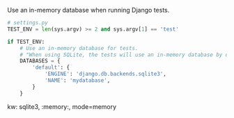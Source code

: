 Use an in-memory database when running Django tests.
```python
# settings.py
TEST_ENV = len(sys.argv) >= 2 and sys.argv[1] == 'test'

if TEST_ENV:
    # Use an in-memory database for tests.
    # "When using SQLite, the tests will use an in-memory database by default".
    DATABASES = {
        'default': {
            'ENGINE': 'django.db.backends.sqlite3',
            'NAME': 'mydatabase',
        }
    }
```

kw: sqlite3, :memory:, mode=memory
